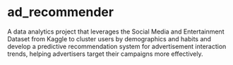 # ad_recommender
A data analytics project that leverages the Social Media and Entertainment Dataset from Kaggle to cluster users by demographics and habits and develop a predictive recommendation system for advertisement interaction trends, helping advertisers target their campaigns more effectively.
